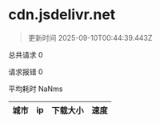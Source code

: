 
  # cdn.jsdelivr.net

  > 更新时间 2025-09-10T00:44:39.443Z
  
  总共请求 0

  请求报错 0

  平均耗时 NaNms

|城市|ip|下载大小|速度|
|-----|----------|---|---|

  